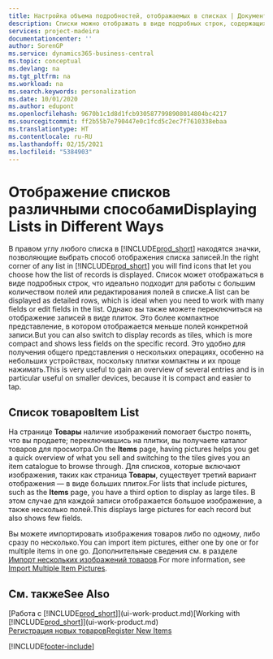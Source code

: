 ```yaml
---
title: Настройка объема подробностей, отображаемых в списках | Документация Майкрософт
description: Списки можно отображать в виде подробных строк, содержащих максимум информации, или в виде плиток, которые удобно просматривать и которые могут включать в себя эскизы изображений.
services: project-madeira
documentationcenter: ''
author: SorenGP
ms.service: dynamics365-business-central
ms.topic: conceptual
ms.devlang: na
ms.tgt_pltfrm: na
ms.workload: na
ms.search.keywords: personalization
ms.date: 10/01/2020
ms.author: edupont
ms.openlocfilehash: 9670b1c1d8d1fcb9305877998908014804bc4217
ms.sourcegitcommit: ff2b55b7e790447e0c1fcd5c2ec7f7610338ebaa
ms.translationtype: HT
ms.contentlocale: ru-RU
ms.lasthandoff: 02/15/2021
ms.locfileid: "5384903"
---
```

# <a name="displaying-lists-in-different-ways"></a><span data-ttu-id="e32fc-103">Отображение списков различными способами</span><span class="sxs-lookup"><span data-stu-id="e32fc-103">Displaying Lists in Different Ways</span></span>
<span data-ttu-id="e32fc-104">В правом углу любого списка в [!INCLUDE[prod_short](includes/prod_short.md)] находятся значки, позволяющие выбрать способ отображения списка записей.</span><span class="sxs-lookup"><span data-stu-id="e32fc-104">In the right corner of any list in [!INCLUDE[prod_short](includes/prod_short.md)] you will find icons that let you choose how the list of records is displayed.</span></span> <span data-ttu-id="e32fc-105">Список может отображаться в виде подробных строк, что идеально подходит для работы с большим количеством полей или редактирования полей в списке.</span><span class="sxs-lookup"><span data-stu-id="e32fc-105">A list can be displayed as detailed rows, which is ideal when you need to work with many fields or edit fields in the list.</span></span> <span data-ttu-id="e32fc-106">Однако вы также можете переключиться на отображение записей в виде плиток. Это более компактное представление, в котором отображается меньше полей конкретной записи.</span><span class="sxs-lookup"><span data-stu-id="e32fc-106">But you can also switch to display records as tiles, which is more compact and shows less fields on the specific record.</span></span> <span data-ttu-id="e32fc-107">Это удобно для получения общего представления о нескольких операциях, особенно на небольших устройствах, поскольку плитки компактны и их проще нажимать.</span><span class="sxs-lookup"><span data-stu-id="e32fc-107">This is very useful to gain an overview of several entries and is in particular useful on smaller devices, because it is compact and easier to tap.</span></span>

## <a name="item-list"></a><span data-ttu-id="e32fc-108">Список товаров</span><span class="sxs-lookup"><span data-stu-id="e32fc-108">Item List</span></span>
<span data-ttu-id="e32fc-109">На странице **Товары** наличие изображений помогает быстро понять, что вы продаете; переключившись на плитки, вы получаете каталог товаров для просмотра.</span><span class="sxs-lookup"><span data-stu-id="e32fc-109">On the **Items** page, having pictures helps you get a quick overview of what you sell and switching to the tiles gives you an item catalogue to browse through.</span></span> <span data-ttu-id="e32fc-110">Для списков, которые включают изображения, таких как страница **Товары**, существует третий вариант отображения — в виде больших плиток.</span><span class="sxs-lookup"><span data-stu-id="e32fc-110">For lists that include pictures, such as the **Items** page, you have a third option to display as large tiles.</span></span> <span data-ttu-id="e32fc-111">В этом случае для каждой записи отображается большое изображение, а также несколько полей.</span><span class="sxs-lookup"><span data-stu-id="e32fc-111">This displays large pictures for each record but also shows few fields.</span></span>

<span data-ttu-id="e32fc-112">Вы можете импортировать изображения товаров либо по одному, либо сразу по несколько.</span><span class="sxs-lookup"><span data-stu-id="e32fc-112">You can import item pictures, either one by one or for multiple items in one go.</span></span> <span data-ttu-id="e32fc-113">Дополнительные сведения см. в разделе [Импорт нескольких изображений товаров](inventory-how-import-item-pictures.md).</span><span class="sxs-lookup"><span data-stu-id="e32fc-113">For more information, see [Import Multiple Item Pictures](inventory-how-import-item-pictures.md).</span></span>  

## <a name="see-also"></a><span data-ttu-id="e32fc-114">См. также</span><span class="sxs-lookup"><span data-stu-id="e32fc-114">See Also</span></span>
<span data-ttu-id="e32fc-115">[Работа с [!INCLUDE[prod_short](includes/prod_short.md)]](ui-work-product.md)</span><span class="sxs-lookup"><span data-stu-id="e32fc-115">[Working with [!INCLUDE[prod_short](includes/prod_short.md)]](ui-work-product.md)</span></span>  
[<span data-ttu-id="e32fc-116">Регистрация новых товаров</span><span class="sxs-lookup"><span data-stu-id="e32fc-116">Register New Items</span></span>](inventory-how-register-new-items.md)  


[!INCLUDE[footer-include](includes/footer-banner.md)]